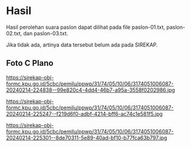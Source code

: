 # Hasil

Hasil perolehan suara paslon dapat dilihat pada file paslon-01.txt, paslon-02.txt, dan paslon-03.txt.

Jika tidak ada, artinya data tersebut belum ada pada SIREKAP.

## Foto C Plano

https://sirekap-obj-formc.kpu.go.id/5cbc/pemilu/ppwp/31/74/05/10/06/3174051006087-20240214-224838--99e820c4-4dd4-46b7-a95a-3558f0202986.jpg

https://sirekap-obj-formc.kpu.go.id/5cbc/pemilu/ppwp/31/74/05/10/06/3174051006087-20240214-225247--f219d6f0-adbf-4214-bff6-ac74c1e581f5.jpg

https://sirekap-obj-formc.kpu.go.id/5cbc/pemilu/ppwp/31/74/05/10/06/3174051006087-20240214-225301--8de70311-5e89-40ad-bf10-b77fca63b797.jpg
